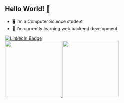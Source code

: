 ## Hello World! 👋

- 🖥️ I’m a Computer Science student
- 🌱 I’m currently learning web backend development

<div>
  <a href="https://www.linkedin.com/in/maria-elisa-lima-pedro-ab5178257/">
    <img src="https://img.shields.io/badge/LinkedIn-blue?style=for-the-badge&logo=linkedin&logoColor=white" alt="LinkedIn Badge"/> 
  </a>
   
</div>

<div>
<a href="https://github.com/mariaelisalp">
<img loading="lazy" height="180em" src="https://github-readme-stats.vercel.app/api/top-langs/?username=mariaelisalp&layout=compact&langs_count=7&theme=dracula"/>
<img loading="lazy" height="180em" src="https://github-readme-stats.vercel.app/api?username=mariaelisalp&show_icons=true&theme=dracula&include_all_commits=true&count_private=true"/>
</div>
